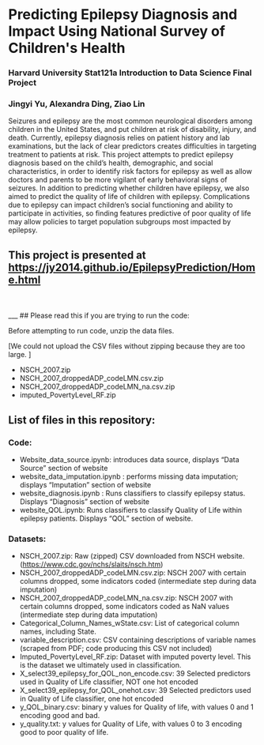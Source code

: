 # Predicting Epilepsy Diagnosis and Impact Using National Survey of Children's Health
### Harvard University Stat121a Introduction to Data Science Final Project 
### Jingyi Yu, Alexandra Ding, Ziao Lin

Seizures and epilepsy are the most common neurological disorders among children in the United States, and put children at risk of disability, injury, and death. Currently, epilepsy diagnosis relies on patient history and lab examinations, but the lack of clear predictors creates difficulties in targeting treatment to patients at risk. This project attempts to predict epilepsy diagnosis based on the child’s health, demographic, and social characteristics, in order to identify risk factors for epilepsy as well as allow doctors and parents to be more vigilant of early behavioral signs of seizures. In addition to predicting whether children have epilepsy, we also aimed to predict the quality of life of children with epilepsy. Complications due to epilepsy can impact children’s social functioning and ability to participate in activities, so finding features predictive of poor quality of life may allow policies to target population subgroups most impacted by epilepsy.

## This project is presented at https://jy2014.github.io/EpilepsyPrediction/Home.html
<br>
</br>
___
## Please read this if you are trying to run the code:

Before attempting to run code, unzip the data files.

[We could not upload the CSV files without zipping because they are too large. ]
* NSCH_2007.zip
* NSCH_2007_droppedADP_codeLMN.csv.zip
* NSCH_2007_droppedADP_codeLMN_na.csv.zip
* imputed_PovertyLevel_RF.zip


## List of files in this repository:
### Code:
* Website_data_source.ipynb: introduces data source, displays “Data Source” section of website
* website_data_imputation.ipynb : performs missing data imputation; displays “Imputation” section of website
* website_diagnosis.ipynb : Runs classifiers to classify epilepsy status. Displays “Diagnosis” section of website
* website_QOL.ipynb: Runs classifiers to classify Quality of Life within epilepsy patients. Displays “QOL” section of website.

### Datasets:
* NSCH_2007.zip: Raw (zipped) CSV downloaded from NSCH website. (https://www.cdc.gov/nchs/slaits/nsch.htm)
* NSCH_2007_droppedADP_codeLMN.csv.zip: NSCH 2007 with certain columns dropped, some indicators coded (intermediate step during data imputation)
* NSCH_2007_droppedADP_codeLMN_na.csv.zip: NSCH 2007 with certain columns dropped, some indicators coded as NaN values (intermediate step during data imputation)
* Categorical_Column_Names_wState.csv: List of categorical column names, including State. 
* variable_description.csv: CSV containing descriptions of variable names (scraped from PDF; code producing this CSV not included)
* Imputed_PovertyLevel_RF.zip: Dataset with imputed poverty level. This is the dataset we ultimately used in classification. 
* X_select39_epilepsy_for_QOL_non_encode.csv: 39 Selected predictors used in Quality of Life classifier, NOT one hot encoded
* X_select39_epilepsy_for_QOL_onehot.csv: 39 Selected predictors used in Quality of Life classifier, one hot encoded
* y_QOL_binary.csv: binary y values for Quality of life, with values 0 and 1 encoding good and bad.
* y_quality.txt: y values for Quality of Life, with values 0 to 3 encoding good to poor quality of life. 
